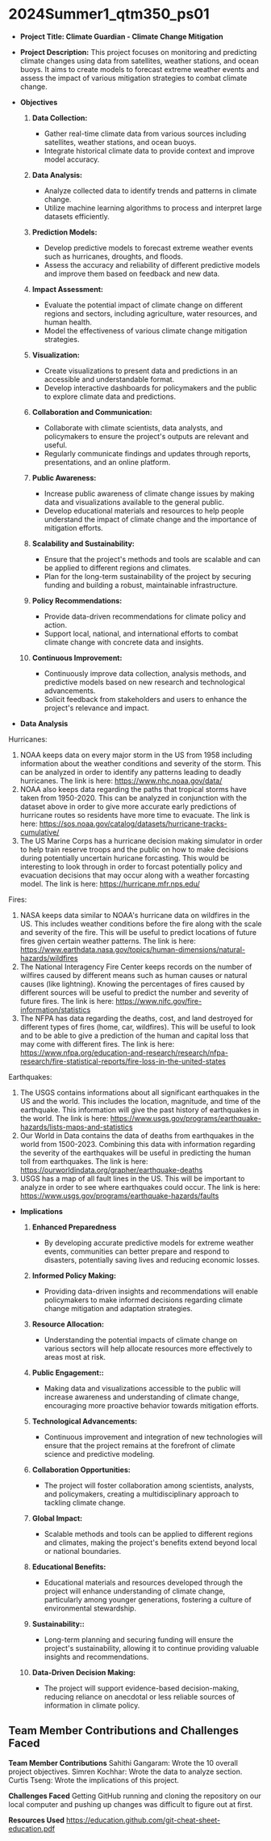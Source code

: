 # 2024Summer1_qtm350_ps01

- **Project Title: Climate Guardian - Climate Change Mitigation**
- **Project Description:** This project focuses on monitoring and predicting climate changes using data from satellites, weather stations, and ocean buoys. It aims to create models to forecast extreme weather events and assess the impact of various mitigation strategies to combat climate change.
- **Objectives**
  1. **Data Collection:**
     - Gather real-time climate data from various sources including satellites, weather stations, and ocean buoys.
     - Integrate historical climate data to provide context and improve model accuracy.

  2. **Data Analysis:**
     - Analyze collected data to identify trends and patterns in climate change.
     - Utilize machine learning algorithms to process and interpret large datasets efficiently.

  3. **Prediction Models:**
     - Develop predictive models to forecast extreme weather events such as hurricanes, droughts, and floods.
     - Assess the accuracy and reliability of different predictive models and improve them based on feedback and new data.

  4. **Impact Assessment:**
     - Evaluate the potential impact of climate change on different regions and sectors, including agriculture, water resources, and human health.
     - Model the effectiveness of various climate change mitigation strategies.

  5. **Visualization:**
     - Create visualizations to present data and predictions in an accessible and understandable format.
     - Develop interactive dashboards for policymakers and the public to explore climate data and predictions.

  6. **Collaboration and Communication:**
     - Collaborate with climate scientists, data analysts, and policymakers to ensure the project's outputs are relevant and useful.
     - Regularly communicate findings and updates through reports, presentations, and an online platform.

  7. **Public Awareness:**
     - Increase public awareness of climate change issues by making data and visualizations available to the general public.
     - Develop educational materials and resources to help people understand the impact of climate change and the importance of mitigation efforts.

  8. **Scalability and Sustainability:**
     - Ensure that the project's methods and tools are scalable and can be applied to different regions and climates.
     - Plan for the long-term sustainability of the project by securing funding and building a robust, maintainable infrastructure.

  9. **Policy Recommendations:**
     - Provide data-driven recommendations for climate policy and action.
     - Support local, national, and international efforts to combat climate change with concrete data and insights.

  10. **Continuous Improvement:**
      - Continuously improve data collection, analysis methods, and predictive models based on new research and technological advancements.
      - Solicit feedback from stakeholders and users to enhance the project's relevance and impact.
      
- **Data Analysis**

Hurricanes:
1) NOAA keeps data on every major storm in the US from 1958 including information about the weather conditions and severity of the storm. This can be analyzed in order to identify any patterns leading to deadly hurricanes. The link is here: https://www.nhc.noaa.gov/data/
2) NOAA also keeps data regarding the paths that tropical storms have taken from 1950-2020. This can be analyzed in conjunction with the dataset above in order to give more accurate early predictions of hurricane routes so residents have more time to evacuate. The link is here: https://sos.noaa.gov/catalog/datasets/hurricane-tracks-cumulative/
3) The US Marine Corps has a hurricane decision making simulator in order to help train reserve troops and the public on how to make decisions during potentially uncertain huricane forcasting. This would be interesting to look through in order to forcast potentially policy and evacuation decisions that may occur along with a weather forcasting model. The link is here: https://hurricane.mfr.nps.edu/

Fires:
1) NASA keeps data similar to NOAA's hurricane data on wildfires in the US. This includes weather conditions before the fire along with the scale and severity of the fire. This will be useful to predict locations of future fires given certain weather patterns. The link is here: https://www.earthdata.nasa.gov/topics/human-dimensions/natural-hazards/wildfires
2) The National Interagency Fire Center keeps records on the number of wilfires caused by different means such as human causes or natural causes (like lightning). Knowing the percentages of fires caused by different sources will be useful to predict the number and severity of future fires. The link is here: https://www.nifc.gov/fire-information/statistics
3) The NFPA has data regarding the deaths, cost, and land destroyed for different types of fires (home, car, wildfires). This will be useful to look and to be able to give a prediction of the human and capital loss that may come with different fires. The link is here: https://www.nfpa.org/education-and-research/research/nfpa-research/fire-statistical-reports/fire-loss-in-the-united-states

Earthquakes:
1) The USGS contains informations about all significant earthquakes in the US and the world. This includes the location, magnitude, and time of the earthquake. This information will give the past history of earthquakes in the world. The link is here: https://www.usgs.gov/programs/earthquake-hazards/lists-maps-and-statistics
2) Our World in Data contains the data of deaths from earthquakes in the world from 1500-2023. Combining this data with information regarding the severity of the earthquakes will be useful in predicting the human toll from earthquakes. The link is here: https://ourworldindata.org/grapher/earthquake-deaths
3) USGS has a map of all fault lines in the US. This will be important to analyze in order to see where earthquakes could occur. The link is here:
    https://www.usgs.gov/programs/earthquake-hazards/faults

- **Implications**
  1. **Enhanced Preparedness**
     - By developing accurate predictive models for extreme weather events, communities can better prepare and respond to disasters, potentially saving lives and reducing economic losses.

  2. **Informed Policy Making:**
     - Providing data-driven insights and recommendations will enable policymakers to make informed decisions regarding climate change mitigation and adaptation strategies.

  3. **Resource Allocation:**
     - Understanding the potential impacts of climate change on various sectors will help allocate resources more effectively to areas most at risk.
     
  4. **Public Engagement::**
     - Making data and visualizations accessible to the public will increase awareness and understanding of climate change, encouraging more proactive behavior towards mitigation efforts.

  5. **Technological Advancements:**
     - Continuous improvement and integration of new technologies will ensure that the project remains at the forefront of climate science and predictive modeling.
     
  6. **Collaboration Opportunities:**
     - The project will foster collaboration among scientists, analysts, and policymakers, creating a multidisciplinary approach to tackling climate change.

  7. **Global Impact:**
     - Scalable methods and tools can be applied to different regions and climates, making the project's benefits extend beyond local or national boundaries.

  8. **Educational Benefits:**
     - Educational materials and resources developed through the project will enhance understanding of climate change, particularly among younger generations, fostering a culture of environmental stewardship.

  9. **Sustainability::**
      - Long-term planning and securing funding will ensure the project's sustainability, allowing it to continue providing valuable insights and recommendations.
      
  10. **Data-Driven Decision Making:**
      - The project will support evidence-based decision-making, reducing reliance on anecdotal or less reliable sources of information in climate policy.

## Team Member Contributions and Challenges Faced
 **Team Member Contributions**
 Sahithi Gangaram: Wrote the 10 overall project objectives.
 Simren Kochhar: Wrote the data to analyze section.
 Curtis Tseng: Wrote the implications of this project.
 
 **Challenges Faced**
Getting GitHub running and cloning the repository on our local computer and pushing up changes was difficult to figure out at first.

 **Resources Used**
https://education.github.com/git-cheat-sheet-education.pdf
